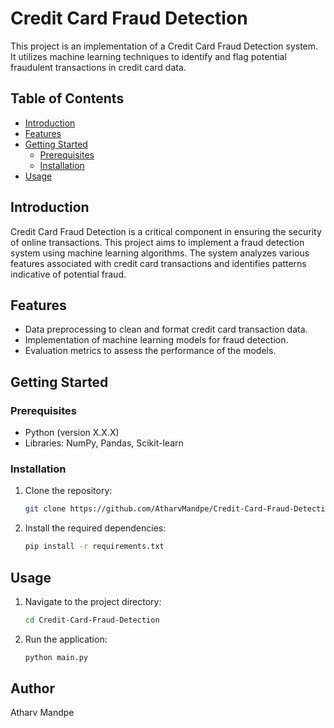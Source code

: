 # Credit Card Fraud Detection

This project is an implementation of a Credit Card Fraud Detection system. It utilizes machine learning techniques to identify and flag potential fraudulent transactions in credit card data.

## Table of Contents

- [Introduction](#introduction)
- [Features](#features)
- [Getting Started](#getting-started)
  - [Prerequisites](#prerequisites)
  - [Installation](#installation)
- [Usage](#usage)

## Introduction

Credit Card Fraud Detection is a critical component in ensuring the security of online transactions. This project aims to implement a fraud detection system using machine learning algorithms. The system analyzes various features associated with credit card transactions and identifies patterns indicative of potential fraud.

## Features

- Data preprocessing to clean and format credit card transaction data.
- Implementation of machine learning models for fraud detection.
- Evaluation metrics to assess the performance of the models.

## Getting Started

### Prerequisites

- Python (version X.X.X)
- Libraries: NumPy, Pandas, Scikit-learn

### Installation

1. Clone the repository:

    ```bash
    git clone https://github.com/AtharvMandpe/Credit-Card-Fraud-Detection.git
    ```

2. Install the required dependencies:

    ```bash
    pip install -r requirements.txt
    ```

## Usage

1. Navigate to the project directory:

    ```bash
    cd Credit-Card-Fraud-Detection
    ```

2. Run the application:

    ```bash
    python main.py
    ```

## Author
Atharv Mandpe
